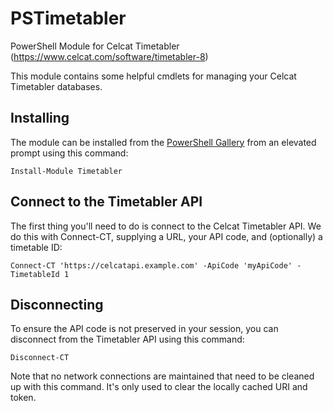 # PSTimetabler
PowerShell Module for Celcat Timetabler (https://www.celcat.com/software/timetabler-8)

This module contains some helpful cmdlets for managing your Celcat Timetabler databases.

## Installing

The module can be installed from the [PowerShell Gallery](https://www.powershellgallery.com/packages/Timetabler/) from an elevated prompt using this command:

    Install-Module Timetabler

## Connect to the Timetabler API

The first thing you'll need to do is connect to the Celcat Timetabler API. We do this with Connect-CT, supplying a URL, your API code, and (optionally) a timetable ID:

    Connect-CT 'https://celcatapi.example.com' -ApiCode 'myApiCode' -TimetableId 1

## Disconnecting

To ensure the API code is not preserved in your session, you can disconnect from the Timetabler API using this command:

    Disconnect-CT

Note that no network connections are maintained that need to be cleaned up with this command. It's only used to clear the locally cached URI and token.